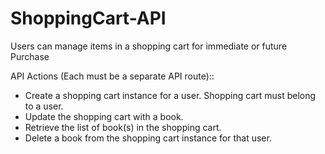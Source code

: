 # ShoppingCart-API
Users can manage items in a shopping cart for immediate or future Purchase

API Actions (Each must be a separate API route)::
- Create a shopping cart instance for a user. Shopping cart must belong to a
user.
- Update the shopping cart with a book.
- Retrieve the list of book(s) in the shopping cart.
- Delete a book from the shopping cart instance for that user.

